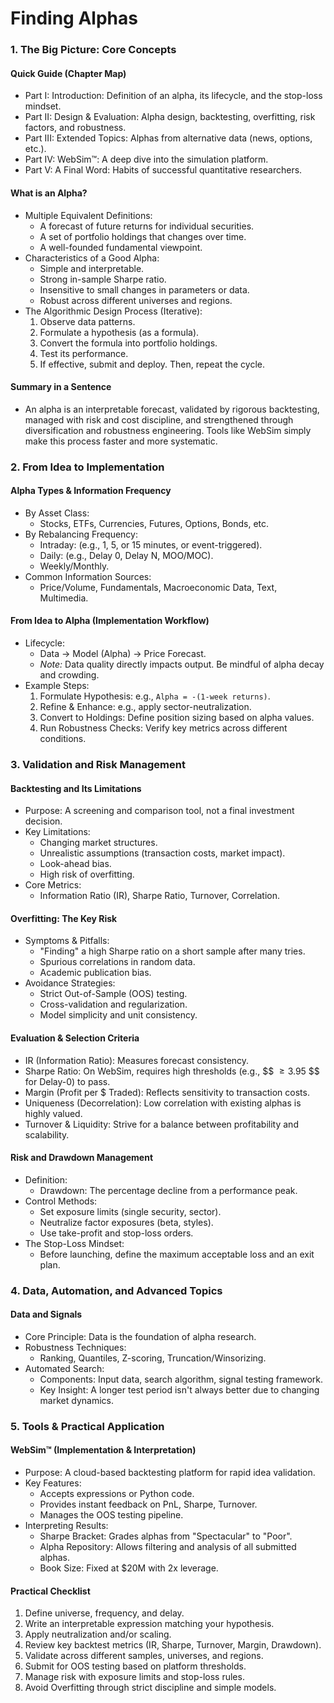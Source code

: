 # Finding Alphas

### 1. The Big Picture: Core Concepts

#### Quick Guide (Chapter Map)

* Part I: Introduction: Definition of an alpha, its lifecycle, and the stop-loss mindset.
* Part II: Design & Evaluation: Alpha design, backtesting, overfitting, risk factors, and robustness.
* Part III: Extended Topics: Alphas from alternative data (news, options, etc.).
* Part IV: WebSim™: A deep dive into the simulation platform.
* Part V: A Final Word: Habits of successful quantitative researchers.

#### What is an Alpha?

* Multiple Equivalent Definitions:
  * A forecast of future returns for individual securities.
  * A set of portfolio holdings that changes over time.
  * A well-founded fundamental viewpoint.
* Characteristics of a Good Alpha:
  * Simple and interpretable.
  * Strong in-sample Sharpe ratio.
  * Insensitive to small changes in parameters or data.
  * Robust across different universes and regions.
* The Algorithmic Design Process (Iterative):
  1. Observe data patterns.
  2. Formulate a hypothesis (as a formula).
  3. Convert the formula into portfolio holdings.
  4. Test its performance.
  5. If effective, submit and deploy. Then, repeat the cycle.

#### Summary in a Sentence

* An alpha is an interpretable forecast, validated by rigorous backtesting, managed with risk and cost discipline, and strengthened through diversification and robustness engineering. Tools like WebSim simply make this process faster and more systematic.

### 2. From Idea to Implementation

#### Alpha Types & Information Frequency

* By Asset Class:
  * Stocks, ETFs, Currencies, Futures, Options, Bonds, etc.
* By Rebalancing Frequency:
  * Intraday: (e.g., 1, 5, or 15 minutes, or event-triggered).
  * Daily: (e.g., Delay 0, Delay N, MOO/MOC).
  * Weekly/Monthly.
* Common Information Sources:
  * Price/Volume, Fundamentals, Macroeconomic Data, Text, Multimedia.

#### From Idea to Alpha (Implementation Workflow)

* Lifecycle:
  * Data → Model (Alpha) → Price Forecast.
  * _Note:_ Data quality directly impacts output. Be mindful of alpha decay and crowding.
* Example Steps:
  1. Formulate Hypothesis: e.g., `Alpha = -(1-week returns)`.
  2. Refine & Enhance: e.g., apply sector-neutralization.
  3. Convert to Holdings: Define position sizing based on alpha values.
  4. Run Robustness Checks: Verify key metrics across different conditions.

### 3. Validation and Risk Management

#### Backtesting and Its Limitations

* Purpose: A screening and comparison tool, not a final investment decision.
* Key Limitations:
  * Changing market structures.
  * Unrealistic assumptions (transaction costs, market impact).
  * Look-ahead bias.
  * High risk of overfitting.
* Core Metrics:
  * Information Ratio (IR), Sharpe Ratio, Turnover, Correlation.

#### Overfitting: The Key Risk

* Symptoms & Pitfalls:
  * "Finding" a high Sharpe ratio on a short sample after many tries.
  * Spurious correlations in random data.
  * Academic publication bias.
* Avoidance Strategies:
  * Strict Out-of-Sample (OOS) testing.
  * Cross-validation and regularization.
  * Model simplicity and unit consistency.

#### Evaluation & Selection Criteria

* IR (Information Ratio): Measures forecast consistency.
* Sharpe Ratio: On WebSim, requires high thresholds (e.g., $$ $\ge 3.95$ $$ for Delay-0) to pass.
* Margin (Profit per $ Traded): Reflects sensitivity to transaction costs.
* Uniqueness (Decorrelation): Low correlation with existing alphas is highly valued.
* Turnover & Liquidity: Strive for a balance between profitability and scalability.

#### Risk and Drawdown Management

* Definition:
  * Drawdown: The percentage decline from a performance peak.
* Control Methods:
  * Set exposure limits (single security, sector).
  * Neutralize factor exposures (beta, styles).
  * Use take-profit and stop-loss orders.
* The Stop-Loss Mindset:
  * Before launching, define the maximum acceptable loss and an exit plan.

### 4. Data, Automation, and Advanced Topics

#### Data and Signals

* Core Principle: Data is the foundation of alpha research.
* Robustness Techniques:
  * Ranking, Quantiles, Z-scoring, Truncation/Winsorizing.
* Automated Search:
  * Components: Input data, search algorithm, signal testing framework.
  * Key Insight: A longer test period isn't always better due to changing market dynamics.

### 5. Tools & Practical Application

#### WebSim™ (Implementation & Interpretation)

* Purpose: A cloud-based backtesting platform for rapid idea validation.
* Key Features:
  * Accepts expressions or Python code.
  * Provides instant feedback on PnL, Sharpe, Turnover.
  * Manages the OOS testing pipeline.
* Interpreting Results:
  * Sharpe Bracket: Grades alphas from "Spectacular" to "Poor".
  * Alpha Repository: Allows filtering and analysis of all submitted alphas.
  * Book Size: Fixed at $20M with 2x leverage.

#### Practical Checklist

1. Define universe, frequency, and delay.
2. Write an interpretable expression matching your hypothesis.
3. Apply neutralization and/or scaling.
4. Review key backtest metrics (IR, Sharpe, Turnover, Margin, Drawdown).
5. Validate across different samples, universes, and regions.
6. Submit for OOS testing based on platform thresholds.
7. Manage risk with exposure limits and stop-loss rules.
8. Avoid Overfitting through strict discipline and simple models.
